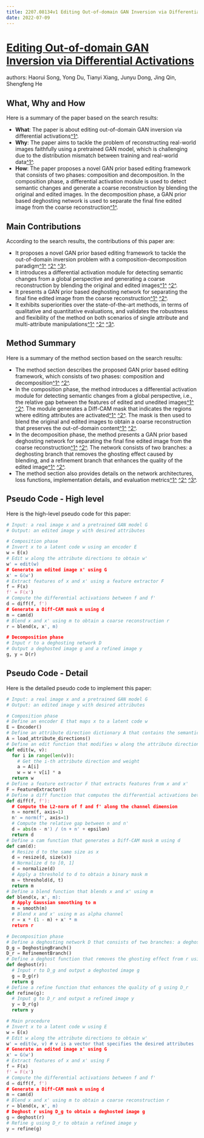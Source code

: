 ```yaml
---
title: 2207.08134v1 Editing Out-of-domain GAN Inversion via Differential Activations
date: 2022-07-09
---
```


# [Editing Out-of-domain GAN Inversion via Differential Activations](http://arxiv.org/abs/2207.08134v1)

authors: Haorui Song, Yong Du, Tianyi Xiang, Junyu Dong, Jing Qin, Shengfeng He


## What, Why and How

[1]: https://arxiv.org/abs/2207.08134v1 "Editing Out-of-domain GAN Inversion via Differential Activations"
[2]: https://arxiv.org/pdf/2207.08151v1.pdf "arXiv:2207.08151v1 [cs.GT] 17 Jul 2022"
[3]: http://export.arxiv.org/abs/2206.08134v1 "[2206.08134v1] Simple shear in nonlinear Cosserat micropolar elasticity ..."

Here is a summary of the paper based on the search results:

- **What**: The paper is about editing out-of-domain GAN inversion via differential activations[^1^][1].
- **Why**: The paper aims to tackle the problem of reconstructing real-world images faithfully using a pretrained GAN model, which is challenging due to the distribution mismatch between training and real-world data[^1^][1].
- **How**: The paper proposes a novel GAN prior based editing framework that consists of two phases: composition and decomposition. In the composition phase, a differential activation module is used to detect semantic changes and generate a coarse reconstruction by blending the original and edited images. In the decomposition phase, a GAN prior based deghosting network is used to separate the final fine edited image from the coarse reconstruction[^1^][1].

## Main Contributions

[1]: https://arxiv.org/abs/2207.08134 "Editing Out-of-domain GAN Inversion via Differential Activations"
[2]: https://link.springer.com/chapter/10.1007/978-3-031-19790-1_1 "Editing Out-of-Domain GAN Inversion via Differential Activations - Springer"
[3]: https://link.springer.com/content/pdf/10.1007/978-3-031-19790-1_1.pdf?pdf=inline%20link "Editing Out-of-Domain GAN Inversion via Differential Activations - Springer"
[4]: https://deepai.org/publication/editing-out-of-domain-gan-inversion-via-differential-activations "Editing Out-of-domain GAN Inversion via Differential Activations"

According to the search results, the contributions of this paper are:

- It proposes a novel GAN prior based editing framework to tackle the out-of-domain inversion problem with a composition-decomposition paradigm[^1^][1] [^2^][2] [^3^][4].
- It introduces a differential activation module for detecting semantic changes from a global perspective and generating a coarse reconstruction by blending the original and edited images[^1^][1] [^2^][2].
- It presents a GAN prior based deghosting network for separating the final fine edited image from the coarse reconstruction[^1^][1] [^2^][2].
- It exhibits superiorities over the state-of-the-art methods, in terms of qualitative and quantitative evaluations, and validates the robustness and flexibility of the method on both scenarios of single attribute and multi-attribute manipulations[^1^][1] [^2^][2] [^3^][4].

## Method Summary

[1]: https://arxiv.org/abs/2207.08134 "Editing Out-of-domain GAN Inversion via Differential Activations"
[2]: https://link.springer.com/chapter/10.1007/978-3-031-19790-1_1 "Editing Out-of-Domain GAN Inversion via Differential Activations - Springer"
[3]: https://github.com/HaoruiSong622/Editing-Out-of-Domain "GitHub - HaoruiSong622/Editing-Out-of-Domain"
[4]: https://deepai.org/publication/photo-realistic-out-of-domain-gan-inversion-via-invertibility-decomposition "Photo-Realistic Out-of-domain GAN inversion via Invertibility ... - DeepAI"
[5]: https://link.springer.com/content/pdf/10.1007/978-3-031-19790-1_1.pdf?pdf=inline%20link "Editing Out-of-Domain GAN Inversion via Differential Activations - Springer"

Here is a summary of the method section based on the search results:

- The method section describes the proposed GAN prior based editing framework, which consists of two phases: composition and decomposition[^1^][1] [^2^][2].
- In the composition phase, the method introduces a differential activation module for detecting semantic changes from a global perspective, i.e., the relative gap between the features of edited and unedited images[^1^][1] [^2^][2]. The module generates a Diff-CAM mask that indicates the regions where editing attributes are activated[^1^][1] [^2^][2]. The mask is then used to blend the original and edited images to obtain a coarse reconstruction that preserves the out-of-domain content[^1^][1] [^2^][2].
- In the decomposition phase, the method presents a GAN prior based deghosting network for separating the final fine edited image from the coarse reconstruction[^1^][1] [^2^][2]. The network consists of two branches: a deghosting branch that removes the ghosting effect caused by blending, and a refinement branch that enhances the quality of the edited image[^1^][1] [^2^][2].
- The method section also provides details on the network architectures, loss functions, implementation details, and evaluation metrics[^1^][1] [^2^][2] [^3^][3].

## Pseudo Code - High level

Here is the high-level pseudo code for this paper:

```python
# Input: a real image x and a pretrained GAN model G
# Output: an edited image y with desired attributes

# Composition phase
# Invert x to a latent code w using an encoder E
w = E(x)
# Edit w along the attribute directions to obtain w'
w' = edit(w)
# Generate an edited image x' using G
x' = G(w')
# Extract features of x and x' using a feature extractor F
f = F(x)
f' = F(x')
# Compute the differential activations between f and f'
d = diff(f, f')
# Generate a Diff-CAM mask m using d
m = cam(d)
# Blend x and x' using m to obtain a coarse reconstruction r
r = blend(x, x', m)

# Decomposition phase
# Input r to a deghosting network D
# Output a deghosted image g and a refined image y
g, y = D(r)
```

## Pseudo Code - Detail

Here is the detailed pseudo code to implement this paper:

```python
# Input: a real image x and a pretrained GAN model G
# Output: an edited image y with desired attributes

# Composition phase
# Define an encoder E that maps x to a latent code w
E = Encoder()
# Define an attribute direction dictionary A that contains the semantic directions for editing
A = load_attribute_directions()
# Define an edit function that modifies w along the attribute directions specified by a vector v
def edit(w, v):
  for i in range(len(v)):
    # Get the i-th attribute direction and weight
    a = A[i]
    w = w + v[i] * a
  return w
# Define a feature extractor F that extracts features from x and x'
F = FeatureExtractor()
# Define a diff function that computes the differential activations between f and f'
def diff(f, f'):
  # Compute the L2-norm of f and f' along the channel dimension
  n = norm(f, axis=1)
  n' = norm(f', axis=1)
  # Compute the relative gap between n and n'
  d = abs(n - n') / (n + n' + epsilon)
  return d
# Define a cam function that generates a Diff-CAM mask m using d
def cam(d):
  # Resize d to the same size as x
  d = resize(d, size(x))
  # Normalize d to [0, 1]
  d = normalize(d)
  # Apply a threshold to d to obtain a binary mask m
  m = threshold(d, t)
  return m
# Define a blend function that blends x and x' using m
def blend(x, x', m):
  # Apply Gaussian smoothing to m
  m = smooth(m)
  # Blend x and x' using m as alpha channel
  r = x * (1 - m) + x' * m
  return r

# Decomposition phase
# Define a deghosting network D that consists of two branches: a deghosting branch D_g and a refinement branch D_r
D_g = DeghostingBranch()
D_r = RefinementBranch()
# Define a deghost function that removes the ghosting effect from r using D_g
def deghost(r):
  # Input r to D_g and output a deghosted image g
  g = D_g(r)
  return g
# Define a refine function that enhances the quality of g using D_r
def refine(g):
  # Input g to D_r and output a refined image y
  y = D_r(g)
  return y

# Main procedure
# Invert x to a latent code w using E
w = E(x)
# Edit w along the attribute directions to obtain w'
w' = edit(w, v) # v is a vector that specifies the desired attributes
# Generate an edited image x' using G
x' = G(w')
# Extract features of x and x' using F
f = F(x)
f' = F(x')
# Compute the differential activations between f and f'
d = diff(f, f')
# Generate a Diff-CAM mask m using d
m = cam(d)
# Blend x and x' using m to obtain a coarse reconstruction r
r = blend(x, x', m)
# Deghost r using D_g to obtain a deghosted image g
g = deghost(r)
# Refine g using D_r to obtain a refined image y
y = refine(g)
```